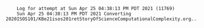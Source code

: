         Log for attempt at Sun Apr 25 04:38:13 PM PDT 2021 (11769)
        Sun Apr 25 04:38:13 PM PDT 2021 Converting 2020ISOS101/KBe21isos201retStoryOfScienceComputationalComplexity.org...
